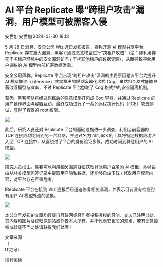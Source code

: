 #  AI 平台 Replicate 曝“跨租户攻击”漏洞，用户模型可被黑客入侵   
安世加  安世加   2024-05-30 18:13  
  
5 月 28 日消息，安全公司 Wiz 近日发布报告，宣称开源 AI 模型共享平台 Replicate 存在重大漏洞，黑客可通过恶意模型进行“跨租户攻击”（注：即利用存在于多租户环境中的安全漏洞访问 / 干扰其他租户的数据资源），从而导致平台用户训练的 AI 模型内部机密数据泄露。  
  
  
安全公司声称，Replicate 平台出现“跨租户攻击”漏洞的主要原因是该平台为提升 AI 模型推论（inference）效率推出的模型容器化格式 Cog，虽然相关格式能够显著改善模型与效率，不过 Replicate 平台忽略了 Cog 格式中的安全隔离机制。  
  
  
获悉，黑客可以将经过训练后的恶意模型打包成 Cog 容器，并通过 Replicate 的用户操作界面与容器互动，最终成功进行了一系列远程执行代码（RCE）攻击测试，获得了容器的 root 权限。  
  
![](https://mmbiz.qpic.cn/sz_mmbiz_jpg/UZ1NGUYLEFhiaB65WsOMzT2yQ85joyjV4dJNCdSmpzjd4NGtB9Ofbwib5mafsS5b6ympicLiaFL6OtYUEusBSSwVAA/640?wx_fmt=jpeg&from=appmsg "")  
  
  
此后，研究人员还对 Replicate 平台的基础设施进一步调查，利用当前容器的 TCP 连接成功访问到另一台容器，并通过名为 rshijack 的工具将特定数据成功注入至 TCP 连接中，从而绕过了平台的身份验证步骤，成功访问到其他用户的 AI 模型。  
  
![](https://mmbiz.qpic.cn/sz_mmbiz_jpg/UZ1NGUYLEFhiaB65WsOMzT2yQ85joyjV4tFMTROmmckHiaib86Fh1icAI34Xtcf633NXqicuD8waXWpsfoKTMHQ6KDQ/640?wx_fmt=jpeg&from=appmsg "")  
  
  
研究人员指出，黑客可以利用相关漏洞轻松获取其他用户自用的 AI 模型，能够自由从相关模型问答记录中提取用户隐私数据，还能够自由下载 / 修改用户模型内容，对平台存在严重危害。  
  
  
IReplicate 平台在接到 Wiz 通报后已迅速修复相关漏洞，并表示目前没有检测到有用户 AI 模型外流的迹象。  
  
![](https://mmbiz.qpic.cn/sz_mmbiz_jpg/UZ1NGUYLEFhiaB65WsOMzT2yQ85joyjV468AFTYkxQk9Ij2eM7aeu6lWOM6EvzTRfBxCARyTpkNH3RYY2BnOQxQ/640?wx_fmt=jpeg&from=appmsg "")  
  
  
本公众号发布的文章均转载自互联网或经作者投稿授权的原创，文末已注明出处，其内容和图片版权归原网站或作者本人所有，并不代表安世加的观点，若有无意侵权或转载不当之处请联系我们处理！  
  
文章来源  
（  
IT之家）  
  
  
推荐阅读  
   
  
[](http://mp.weixin.qq.com/s?__biz=MzU2MTQwMzMxNA==&mid=2247537105&idx=1&sn=ece854138fdc1b84f85af0156d94429a&chksm=fc7b550ccb0cdc1a62a117937a891f8dfa6ac50e785f7faf9cf3cd2a62462df6579392d2eed0&scene=21#wechat_redirect)  
  
  
